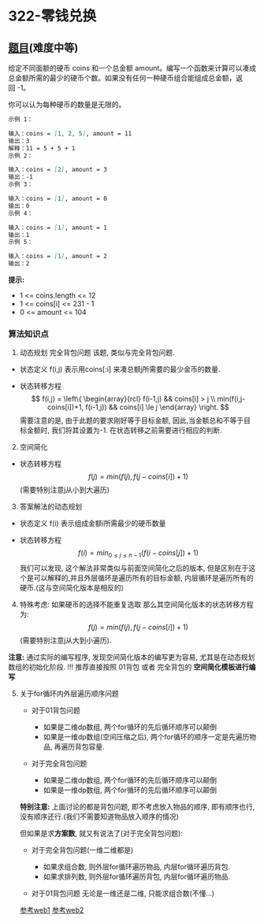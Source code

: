 # 322-零钱兑换

## [题目](https://leetcode-cn.com/problems/coin-change/)(难度中等)

给定不同面额的硬币 coins 和一个总金额 amount。编写一个函数来计算可以凑成总金额所需的最少的硬币个数。如果没有任何一种硬币组合能组成总金额，返回 -1。

你可以认为每种硬币的数量是无限的。

~~~markdown
示例 1：

输入：coins = [1, 2, 5], amount = 11
输出：3 
解释：11 = 5 + 5 + 1
示例 2：

输入：coins = [2], amount = 3
输出：-1
示例 3：

输入：coins = [1], amount = 0
输出：0
示例 4：

输入：coins = [1], amount = 1
输出：1
示例 5：

输入：coins = [1], amount = 2
输出：2
~~~

**提示:**
- 1 <= coins.length <= 12
- 1 <= coins[i] <= 231 - 1
- 0 <= amount <= 104

### 算法知识点
1. 动态规划 完全背包问题
该题, 类似与完全背包问题.

- 状态定义
f(i,j) 表示用coins[:i] 来凑总额j所需要的最少金币的数量.

- 状态转移方程
$$
f(i,j) = \left\{
    \begin{array}{rcl}
        f(i-1,j) && coins[i] > j \\
        min(f(i,j-coins[i])+1, f(i-1,j)) && coins[i] \le j
    \end{array}
\right.
$$
需要注意的是, 由于此题的要求刚好等于目标金额, 因此,当金额总和不等于目标金额时, 我们将其设置为-1. 在状态转移之前需要进行相应的判断.

2. 空间简化
- 状态转移方程
$$
f(j) = min(f(j), f(j-coins[i])+1)
$$
(需要特别注意j从小到大遍历)

3. 答案解法的动态规划

- 状态定义
f(i) 表示组成金额i所需最少的硬币数量

- 状态转移方程
$$
f(i) = min_{0 \le j \le n-1}(f(i-coins[j])+1)
$$
我们可以发现, 这个解法非常类似与前面空间简化之后的版本, 但是区别在于这个是可以解释的,并且外层循环是遍历所有的目标金额, 内层循环是遍历所有的硬币.(这与空间简化版本是相反的)

4. 特殊考虑: 如果硬币的选择不能重复选取
那么其空间简化版本的状态转移方程为:
$$
f(j) = min(f(j), f(j-coins[i])+1)
$$
(需要特别注意j从大到小遍历).

**注意:**
通过实际的编写程序, 发现空间简化版本的编写更为容易, 尤其是在动态规划数组的初始化阶段.
!!! 推荐直接按照 01背包 或者 完全背包的 **空间简化模板进行编写**


5. 关于for循环内外层遍历顺序问题
    - 对于01背包问题
        - 如果是二维dp数组, 两个for循环的先后循环顺序可以颠倒
        - 如果是一维dp数组(空间压缩之后), 两个for循环的顺序一定是先遍历物品, 再遍历背包容量.

    - 对于完全背包问题
        - 如果是二维dp数组, 两个for循环的先后循环顺序可以颠倒
        - 如果是一维dp数组, 两个for循环的先后循环顺序可以颠倒
    
    **特别注意:** 上面讨论的都是背包问题, 即不考虑放入物品的顺序, 即有顺序也行,没有顺序还行.(我们不需要知道物品放入顺序的情况)

    但如果是求**方案数**, 就又有说法了(对于完全背包问题):

    - 对于完全背包问题(一维二维都是)
        - 如果求组合数, 则外层for循环遍历物品, 内层for循环遍历背包.
        - 如果求排列数, 则外层for循环遍历背包, 内层for循环遍历物品.

    - 对于01背包问题
        无论是一维还是二维, 只能求组合数(不懂...)

    [参考web1](https://mp.weixin.qq.com/s?__biz=MzUxNjY5NTYxNA==&mid=2247486748&idx=1&sn=dca9f65b75a75c50c502ae8aba279877&scene=21#wechat_redirect)
    [参考web2](https://mp.weixin.qq.com/s/PlowDsI4WMBOzf3q80AksQ)
